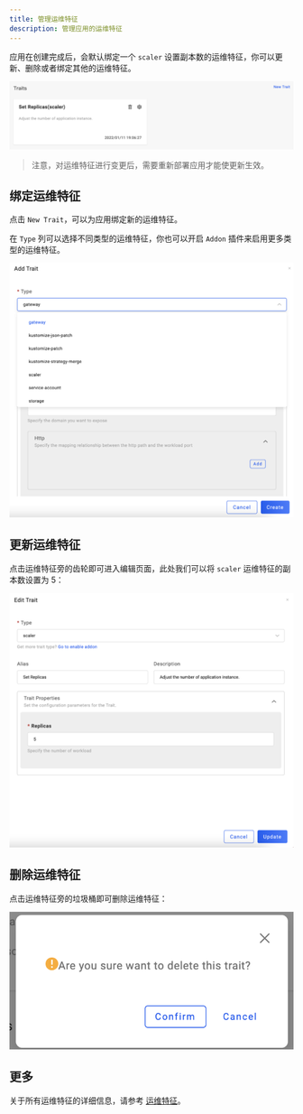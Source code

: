 ```yaml
---
title: 管理运维特征
description: 管理应用的运维特征
---
```


应用在创建完成后，会默认绑定一个 `scaler` 设置副本数的运维特征，你可以更新、删除或者绑定其他的运维特征。

![trait-list](../../../resources/trait-list.png)

> 注意，对运维特征进行变更后，需要重新部署应用才能使更新生效。

## 绑定运维特征

点击 `New Trait`，可以为应用绑定新的运维特征。

在 `Type` 列可以选择不同类型的运维特征，你也可以开启 `Addon` 插件来启用更多类型的运维特征。

![new-trait](../../../resources/new-trait.png)

## 更新运维特征

点击运维特征旁的齿轮即可进入编辑页面，此处我们可以将 `scaler` 运维特征的副本数设置为 5：

![edit-trait](../../../resources/edit-trait.png)

## 删除运维特征

点击运维特征旁的垃圾桶即可删除运维特征：

![delete-trait](../../../resources/delete-trait.png)

## 更多

关于所有运维特征的详细信息，请参考 [运维特征](../../../end-user/traits/references)。
